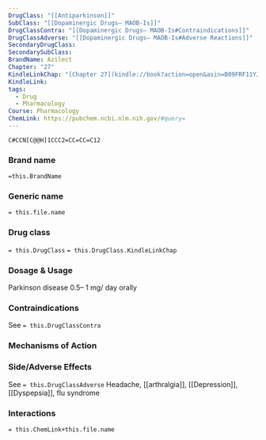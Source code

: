 ```yaml
---
DrugClass: "[[Antiparkinson]]"
SubClass: "[[Dopaminergic Drugs— MAOB-Is]]"
DrugClassContra: "[[Dopaminergic Drugs— MAOB-Is#Contraindications]]"
DrugClassAdverse: "[[Dopaminergic Drugs— MAOB-Is#Adverse Reactions]]"
SecondaryDrugClass: 
SecondarySubClass: 
BrandName: Azilect
Chapter: "27"
KindleLinkChap: "[Chapter 27](kindle://book?action=open&asin=B09FRF11YJ&location=14154)"
KindleLink: 
tags:
  - Drug
  - Pharmacology
Course: Pharmacology
ChemLink: https://pubchem.ncbi.nlm.nih.gov/#query=
---
```

```smiles
C#CCN[C@@H]1CCC2=CC=CC=C12
```

### Brand name
`=this.BrandName`

### Generic name
`= this.file.name`

### Drug class 
`= this.DrugClass`
	`= this.DrugClass.KindleLinkChap`

### Dosage & Usage
Parkinson disease 
0.5– 1 mg/ day orally

### Contraindications
See `= this.DrugClassContra`

### Mechanisms of Action

### Side/Adverse Effects
See `= this.DrugClassAdverse`
 Headache, [[arthralgia]], [[Depression]], [[Dyspepsia]], flu syndrome
### Interactions

`= this.ChemLink+this.file.name`


